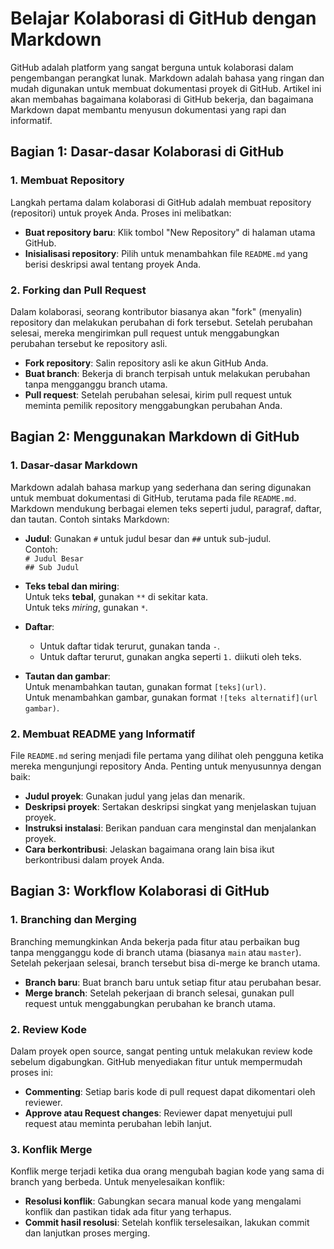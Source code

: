 # Belajar Kolaborasi di GitHub dengan Markdown

GitHub adalah platform yang sangat berguna untuk kolaborasi dalam pengembangan perangkat lunak. Markdown adalah bahasa yang ringan dan mudah digunakan untuk membuat dokumentasi proyek di GitHub. Artikel ini akan membahas bagaimana kolaborasi di GitHub bekerja, dan bagaimana Markdown dapat membantu menyusun dokumentasi yang rapi dan informatif. 

## Bagian 1: Dasar-dasar Kolaborasi di GitHub

### 1. Membuat Repository
Langkah pertama dalam kolaborasi di GitHub adalah membuat repository (repositori) untuk proyek Anda. Proses ini melibatkan:
- **Buat repository baru**: Klik tombol "New Repository" di halaman utama GitHub.
- **Inisialisasi repository**: Pilih untuk menambahkan file `README.md` yang berisi deskripsi awal tentang proyek Anda.

### 2. Forking dan Pull Request
Dalam kolaborasi, seorang kontributor biasanya akan "fork" (menyalin) repository dan melakukan perubahan di fork tersebut. Setelah perubahan selesai, mereka mengirimkan pull request untuk menggabungkan perubahan tersebut ke repository asli.
- **Fork repository**: Salin repository asli ke akun GitHub Anda.
- **Buat branch**: Bekerja di branch terpisah untuk melakukan perubahan tanpa mengganggu branch utama.
- **Pull request**: Setelah perubahan selesai, kirim pull request untuk meminta pemilik repository menggabungkan perubahan Anda.

## Bagian 2: Menggunakan Markdown di GitHub

### 1. Dasar-dasar Markdown
Markdown adalah bahasa markup yang sederhana dan sering digunakan untuk membuat dokumentasi di GitHub, terutama pada file `README.md`. Markdown mendukung berbagai elemen teks seperti judul, paragraf, daftar, dan tautan. Contoh sintaks Markdown:
- **Judul**: Gunakan `#` untuk judul besar dan `##` untuk sub-judul.  
  Contoh:  
  `# Judul Besar`  
  `## Sub Judul`
  
- **Teks tebal dan miring**:  
  Untuk teks **tebal**, gunakan `**` di sekitar kata.  
  Untuk teks *miring*, gunakan `*`.

- **Daftar**:  
  - Untuk daftar tidak terurut, gunakan tanda `-`.  
  - Untuk daftar terurut, gunakan angka seperti `1.` diikuti oleh teks.

- **Tautan dan gambar**:  
  Untuk menambahkan tautan, gunakan format `[teks](url)`.  
  Untuk menambahkan gambar, gunakan format `![teks alternatif](url gambar)`.

### 2. Membuat README yang Informatif
File `README.md` sering menjadi file pertama yang dilihat oleh pengguna ketika mereka mengunjungi repository Anda. Penting untuk menyusunnya dengan baik:
- **Judul proyek**: Gunakan judul yang jelas dan menarik.
- **Deskripsi proyek**: Sertakan deskripsi singkat yang menjelaskan tujuan proyek.
- **Instruksi instalasi**: Berikan panduan cara menginstal dan menjalankan proyek.
- **Cara berkontribusi**: Jelaskan bagaimana orang lain bisa ikut berkontribusi dalam proyek Anda.

## Bagian 3: Workflow Kolaborasi di GitHub

### 1. Branching dan Merging
Branching memungkinkan Anda bekerja pada fitur atau perbaikan bug tanpa mengganggu kode di branch utama (biasanya `main` atau `master`). Setelah pekerjaan selesai, branch tersebut bisa di-merge ke branch utama.
- **Branch baru**: Buat branch baru untuk setiap fitur atau perubahan besar.
- **Merge branch**: Setelah pekerjaan di branch selesai, gunakan pull request untuk menggabungkan perubahan ke branch utama.

### 2. Review Kode
Dalam proyek open source, sangat penting untuk melakukan review kode sebelum digabungkan. GitHub menyediakan fitur untuk mempermudah proses ini:
- **Commenting**: Setiap baris kode di pull request dapat dikomentari oleh reviewer.
- **Approve atau Request changes**: Reviewer dapat menyetujui pull request atau meminta perubahan lebih lanjut.

### 3. Konflik Merge
Konflik merge terjadi ketika dua orang mengubah bagian kode yang sama di branch yang berbeda. Untuk menyelesaikan konflik:
- **Resolusi konflik**: Gabungkan secara manual kode yang mengalami konflik dan pastikan tidak ada fitur yang terhapus.
- **Commit hasil resolusi**: Setelah konflik terselesaikan, lakukan commit dan lanjutkan proses merging.
